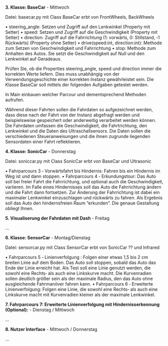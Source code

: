 
**3. Klasse: BaseCar** - Mittwoch

Datei: basecar.py mit Class BaseCar erbt von FrontWheels, BackWheels

• steering_angle: Setzen und Zugriff auf den Lenkwinkel (Property mit Setter) • speed: Setzen und Zugriff auf die Geschwindigkeit (Property mit Setter) • direction: Zugriff auf die Fahrrichtung (1: vorwärts, 0: Stillstand, ‑1 Rückwärts) (Property ohne Setter) • drive(speed:int, direction:int): Methode zum Setzen von Geschwindigkeit und Fahrrichtung • stop: Methode zum Anhalten des Autos. Sie setzt die Geschwindigkeit auf Null und den Lenkwinkel auf Geradeaus.

Prüfen Sie, ob die Properties steering_angle, speed und direction immer die korrekten Werte liefern. Dies muss unabhängig von der Verwendungsgeschichte einer korrekten Instanz gewährleistet sein. Die Klasse BaseCar soll mittels der folgenden Aufgaben getestet werden.

In Main einbauen welcher Parcour und dementsprechend Methoden aufrufen.

Während dieser Fahrten sollen die Fahrdaten so aufgezeichnet werden, dass diese nach der Fahrt von der Instanz abgefragt werden und beispielsweise gespeichert oder anderweitig verarbeitet werden können. Die Fahrdaten umfassen die Geschwindigkeit, die Fahrtrichtung, den Lenkwinkel und die Daten des Ultraschallsensors. Die Daten sollen die verschiedenen Steueranweisungen und die ihnen zugrunde liegenden Sensordaten einer Fahrt reflektieren.

**4. Klasse: SonicCar** - Donnerstag

Datei: soniccar.py mit Class SonicCar erbt von BaseCar und Ultrasonic

• Fahrparcours 3 ‑ Vorwärtsfahrt bis Hindernis: Fahren bis ein Hindernis im Weg ist und dann stoppen. • Fahrparcours 4 ‑ Erkundungstour: Das Auto soll bei freier Fahrt die Fahrrichtung, und optional auch die Geschwindigkeit, variieren. Im Falle eines Hindernisses soll das Auto die Fahrrichtung ändern und die Fahrt dann fortsetzen. Zur Änderung der Fahrrichtung ist dabei ein maximaler Lenkwinkel einzuschlagen und rückwärts zu fahren. Als Ergebnis soll das Auto den hindernsfreien Raum “erkunden”. Die genaue Gestaltung obliegt Ihnen.

**5. Visualiserung der Fahrdaten mit Dash** - Freitag

...

**6. Klasse: SensorCar** - Montag/Dienstag

Datei: sensorcar.py mit Class SensorCar erbt von SonicCar ?? und Infrared

• Fahrparcours 5 ‑ Linienverfolgung : Folgen einer etwas 1,5 bis 2 cm breiten Linie auf dem Boden. Das Auto soll stoppen, sobald das Auto das Ende der Linie erreicht hat. Als Test soll eine Linie genutzt werden, die sowohl eine Rechts‑ als auch eine Linkskurve macht. Die Kurvenradien sollen deutlich größer sein als der maximale Radius, den das Auto ohne ausgleichende Fahrmanöver fahren kann. • Fahrparcours 6 ‑ Erweiterte Linienverfolgung: Folgen eine Linie, die sowohl eine Rechts‑ als auch eine Linkskurve macht mit Kurvenradien kleiner als der maximale Lenkwinkel.

**7. Fahrparcours 7: Erweiterte Linienverfolgung mit Hindernisserkennung (Optional):** - Dienstag / Mittwoch

...

**8. Nutzer Interface** - Mittwoch / Donnerstag

...